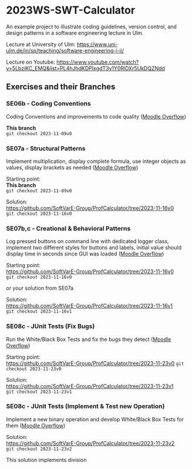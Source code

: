 # 2023WS-SWT-Calculator

An example project to illustrate coding guidelines, version control, and design patterns in a software engineering lecture in Ulm.

Lecture at University of Ulm: https://www.uni-ulm.de/in/sp/teaching/software-engineering-i-ii/

Lecture on Youtube: https://www.youtube.com/watch?v=5LbziKC_EMQ&list=PL4hJhdKDPIxgdT3y1Y0RlDXr5UkDQZNdd

## Exercises and their Branches

### SE06b - Coding Conventions
Coding Conventions and improvements to code quality ([Moodle Overflow](https://moodle.uni-ulm.de/mod/moodleoverflow/discussion.php?d=5581))

**This branch**  
`git checkout 2023-11-09v0`

### SE07a - Structural Patterns
Implement multiplication, display complete formula, use integer objects as values, display brackets as needed ([Moodle Overflow](https://moodle.uni-ulm.de/mod/moodleoverflow/discussion.php?d=5587))

Starting point:  
**This branch**  
`git checkout 2023-11-09v0`

Solution:  
https://github.com/SoftVarE-Group/ProfCalculator/tree/2023-11-16v0  
`git checkout 2023-11-16v0`

### SE07b,c - Creational & Behavioral Patterns
Log pressed buttons on command line with dedicated logger class, implement two different styles for buttons and labels, initial value should display time in seconds since GUI was loaded ([Moodle Overflow](https://moodle.uni-ulm.de/mod/moodleoverflow/discussion.php?d=5590))

Starting point:  
https://github.com/SoftVarE-Group/ProfCalculator/tree/2023-11-16v0  
`git checkout 2023-11-16v0`

or your solution from SE07a

Solution:  
https://github.com/SoftVarE-Group/ProfCalculator/tree/2023-11-16v1  
`git checkout 2023-11-16v1`

### SE08c - JUnit Tests (Fix Bugs)
Run the White/Black Box Tests and fix the bugs they detect ([Moodle Overflow](https://moodle.uni-ulm.de/mod/moodleoverflow/discussion.php?d=5604))

Starting point:  
https://github.com/SoftVarE-Group/ProfCalculator/tree/2023-11-23v0
`git checkout 2023-11-23v0`

Solution:  
https://github.com/SoftVarE-Group/ProfCalculator/tree/2023-11-23v1  
`git checkout 2023-11-23v1`

### SE08c - JUnit Tests (Implement & Test new Operation)
Implement a new binary operation and develop White/Black Box Tests for them ([Moodle Overflow](https://moodle.uni-ulm.de/mod/moodleoverflow/discussion.php?d=5604))

Solution:  
https://github.com/SoftVarE-Group/ProfCalculator/tree/2023-11-23v2  
`git checkout 2023-11-23v2`

This solution implements division
